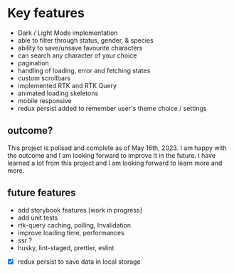 # Key features

* Dark / Light Mode implementation
* able to filter through status, gender, & species
* ability to save/unsave favourite characters
* can search any character of your choice
* pagination
* handling of loading, error and fetching states
* custom scrollbars
* implemented RTK and RTK Query
* animated loading skeletons
* mobile responsive
* redux persist added to remember user's theme choice / settings

## outcome?

This project is polised and complete as of May 16th, 2023. I am happy with the outcome and I am looking forward to improve it in the future. I have learned a lot from this project and I am looking forward to learn more and more.

## future features

* add storybook features [work in progress]
* add unit tests
* rtk-query caching, polling, Invalidation
* improve loading time, performances
* ssr ?
* husky, lint-staged, prettier, eslint
* [x] redux persist to save data in local storage
